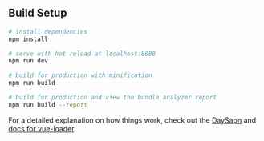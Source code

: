 ## Build Setup

``` bash
# install dependencies
npm install

# serve with hot reload at localhost:8080
npm run dev

# build for production with minification
npm run build

# build for production and view the bundle analyzer report
npm run build --report
```

For a detailed explanation on how things work, check out the [DaySapn](https://github.com/ClickerMonkey/dayspan-vuetify) and [docs for vue-loader](http://vuejs.github.io/vue-loader).

